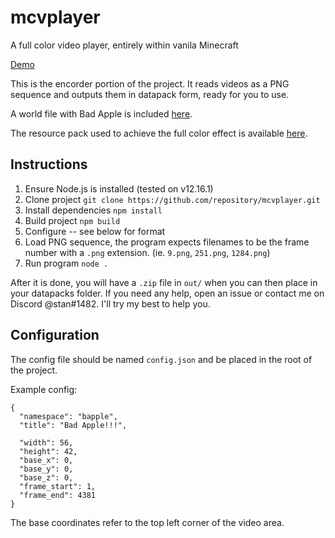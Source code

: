 # mcvplayer
A full color video player, entirely within vanila Minecraft

[Demo](https://www.reddit.com/r/Minecraft/comments/jge3id/full_color_video_player_in_vanilla_minecraft/)

This is the encorder portion of the project. It reads videos as a PNG sequence and outputs them in datapack form, ready for you to use.

A world file with Bad Apple is included [here](https://github.com/repository/mcvplayer/raw/master/world.zip).

The resource pack used to achieve the full color effect is available [here](https://github.com/repository/mcvplayer/raw/master/resources.zip).

## Instructions
1. Ensure Node.js is installed (tested on v12.16.1)
2. Clone project
`git clone https://github.com/repository/mcvplayer.git`
3. Install dependencies
`npm install`
4. Build project
`npm build`
5. Configure -- see below for format
6. Load PNG sequence, the program expects filenames to be the frame number with a `.png` extension.
(ie. `9.png`, `251.png`, `1284.png`)
7. Run program
`node .`

After it is done, you will have a `.zip` file in `out/` when you can then place in your datapacks folder.
If you need any help, open an issue or contact me on Discord @stan#1482. I'll try my best to help you.
## Configuration
The config file should be named `config.json` and be placed in the root of the project.

Example config:
```
{
  "namespace": "bapple",
  "title": "Bad Apple!!!",

  "width": 56,
  "height": 42,
  "base_x": 0,
  "base_y": 0,
  "base_z": 0,
  "frame_start": 1,
  "frame_end": 4381
}
```
The base coordinates refer to the top left corner of the video area.
